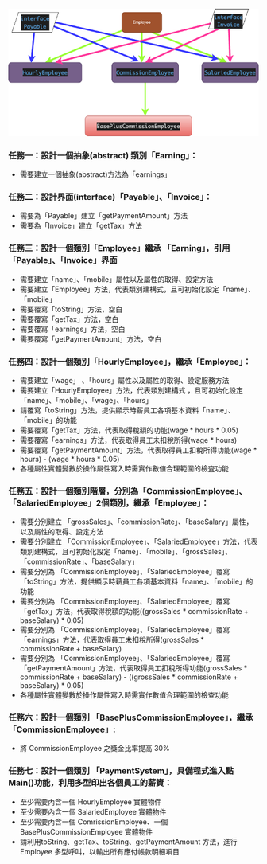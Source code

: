 ![](images/four_s.drawio.png) 

### 任務一：設計一個抽象(abstract) 類別「Earning」：
- 需要建立一個抽象(abstract)方法為「earnings」

### 任務二：設計界面(interface)「Payable」、「Invoice」：
- 需要為「Payable」建立「getPaymentAmount」方法
- 需要為「Invoice」建立「getTax」方法
  
### 任務三：設計一個類別「Employee」繼承 「Earning」，引用「Payable」、「Invoice」界面
- 需要建立「name」、「mobile」屬性以及屬性的取得、設定方法
- 需要建立「Employee」方法，代表類別建構式，且可初始化設定「name」、「mobile」
- 需要覆寫「toString」方法，空白
- 需要覆寫「getTax」方法，空白
- 需要覆寫「earnings」方法，空白
- 需要覆寫「getPaymentAmount」方法，空白

### 任務四：設計一個類別「HourlyEmployee」，繼承「Employee」：
- 需要建立「wage」 、「hours」屬性以及屬性的取得、設定服務方法
- 需要建立「HourlyEmployee」方法，代表類別建構式 ，且可初始化設定「name」、「mobile」、「wage」、「hours」
- 請覆寫「toString」方法，提供顯示時薪員工各項基本資料「name」、「mobile」的功能
- 需要覆寫「getTax」方法，代表取得稅額的功能(wage * hours * 0.05)
- 需要覆寫「earnings」方法，代表取得員工未扣稅所得(wage * hours)
- 需要覆寫「getPaymentAmount」方法，代表取得員工扣稅所得功能(wage * hours) - (wage * hours * 0.05)
- 各種屬性實體變數於操作屬性寫入時需實作數値合理範圍的檢査功能

### 任務五：設計一個類別階層，分別為「CommissionEmployee」、「SalariedEmployee」2個類別，繼承「Employee」：
- 需要分別建立 「grossSales」、「commissionRate」、「baseSalary」屬性，以及屬性的取得、設定方法
- 需要分別建立 「CommissionEmployee」、「SalariedEmployee」方法，代表類別建構式，且可初始化設定「name」、「mobile」、「grossSales」、「commissionRate」、「baseSalary」
- 需要分別為 「CommissionEmployee」、「SalariedEmployee」覆寫「toString」方法，提供顯示時薪員工各項基本資料「name」、「mobile」的功能
- 需要分別為 「CommissionEmployee」、「SalariedEmployee」覆寫「getTax」方法，代表取得稅額的功能((grossSales * commissionRate + baseSalary) * 0.05)
- 需要分別為 「CommissionEmployee」、「SalariedEmployee」覆寫「earnings」方法，代表取得員工未扣稅所得(grossSales * commissionRate + baseSalary)
- 需要分別為 「CommissionEmployee」、「SalariedEmployee」覆寫「getPaymentAmount」方法，代表取得員工扣稅所得功能(grossSales * commissionRate + baseSalary) - ((grossSales * commissionRate + baseSalary) * 0.05)
- 各種屬性實體孌數於操作屬性寫入時需實作數值合理範圍的檢查功能

### 任務六：設計一個類別 「BasePlusCommissionEmployee」，繼承 「CommissionEmployee」:
- 將 CommissionEmployee 之獎金比率提高 30%

### 任務七：設計一個類別 「PaymentSystem」，具備程式進入點Main()功能，利用多型印出各個員工的薪資：
- 至少需要內含一個 HourlyEmployee 實體物件 
- 至少需要內含一個 SalariedEmployee 實體物件
- 至少需要內含一個 ComrissionEmployee、一個 BasePlusCommissionEmployee 實體物件
- 請利用toString、getTax、toString、getPaymentAmount 方法，進行 Employee 多型呼叫，以輸出所有應付帳款明細項目
